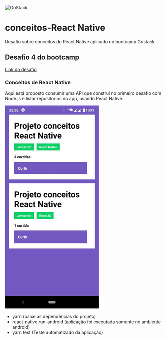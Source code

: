 <img alt="GoStack" src="https://storage.googleapis.com/golden-wind/bootcamp-gostack/header-desafios.png" />

# conceitos-React Native
Desafio sobre conceitos do React Native aplicado no bootcamp Gostack

## Desafio 4 do bootcamp

<a href="https://github.com/Rocketseat/bootcamp-gostack-desafios/tree/master/desafio-conceitos-react-native">Link do desafio</a>

### Conceitos de React Native

<p>Aqui está proposto consumir uma API que construi no primeiro desafio com Node.js e listar repositorios no app, usando React Native.

</p>

<img alt="printApp" width="300" src="https://github.com/DaniloSouza19/desafio-conceitos-react-native/blob/master/.github/print_APP.jpg" />
<br />
<ul> 
  <li>yarn (baixe as dependências do projeto)</li>
  <li>react-native run-android (aplicação foi executada somente no ambiente android)</li>
  <li> yarn test (Teste automatizado da aplicação)</li>
</ul>
